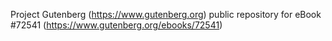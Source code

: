 Project Gutenberg (https://www.gutenberg.org) public repository
for eBook #72541 (https://www.gutenberg.org/ebooks/72541)
